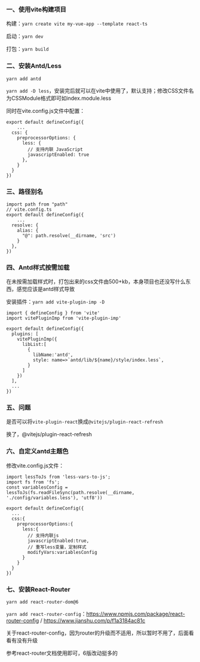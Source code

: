 ### 一、使用vite构建项目

构建：`yarn create vite my-vue-app --template react-ts`

启动：`yarn dev`

打包：`yarn build`

### 二、安装Antd/Less

`yarn add antd`

`yarn add -D less`，安装完后就可以在vite中使用了，默认支持；修改CSS文件名为CSSModule格式即可如index.module.less

同时在vite.config.js文件中配置：
```
export default defineConfig({
	...
  css: {
    preprocessorOptions: {
      less: {
        // 支持内联 JavaScript
        javascriptEnabled: true
      },
    }
  }
})

```

### 三、路径别名

```
import path from "path"
// vite.config.ts
export default defineConfig({
	...
  resolve: {
    alias: {
      "@": path.resolve(__dirname, 'src')
    }
  },
})
```

### 四、Antd样式按需加载

在未按需加载样式时，打包出来的css文件由500+kb，本身项目也还没写什么东西，感觉应该是antd样式导致

安装插件：`yarn add vite-plugin-imp -D`

```
import { defineConfig } from 'vite'
import vitePluginImp from 'vite-plugin-imp'

export default defineConfig({
  plugins: [
    vitePluginImp({
      libList:[
        {
          libName:'antd',
          style: name=>`antd/lib/${name}/style/index.less`,
        }
      ]
    })
  ],
  ...
})

```

### 五、问题
是否可以将`vite-plugin-react`换成`@vitejs/plugin-react-refresh`

换了，@vitejs/plugin-react-refresh

### 六、自定义antd主题色

修改vite.config.js文件：

```
import lessToJs from 'less-vars-to-js';
import fs from 'fs';
const variablesConfig = lessToJs(fs.readFileSync(path.resolve(__dirname, './config/variables.less'), 'utf8'))

export default defineConfig({
  ...
  css:{
    preprocessorOptions:{
      less:{
        // 支持内联js
        javascriptEnabled:true,
        // 重写less变量，定制样式 
        modifyVars:variablesConfig
      }
    }
  }
})
```

### 七、安装React-Router
`yarn add react-router-dom@6`

`yarn add react-router-config`：https://www.npmjs.com/package/react-router-config / https://www.jianshu.com/p/f1a3184ac81c

关于react-router-config，因为router的升级而不适用，所以暂时不用了，后面看看有没有升级

参考react-router文档使用即可，6版改动挺多的




